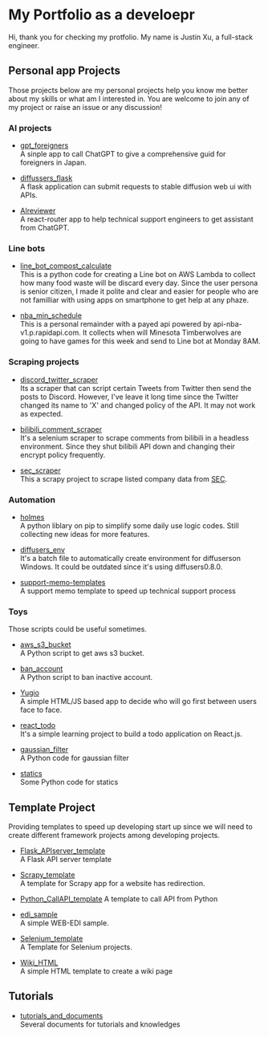 # My Portfolio as a develoepr
Hi, thank you for checking my protfolio.
My name is Justin Xu, a full-stack engineer.

## Personal app Projects
Those projects below are my personal projects help you know me better about my skills or what am I interested in.
You are welcome to join any of my project or raise an issue or any discussion!
### AI projects
- [gpt_foreigners](https://github.com/pyxudev/gpt_foreigners)<br>
A sinple app to call ChatGPT to give a comprehensive guid for foreigners in Japan.

- [diffussers_flask](https://github.com/pyxudev/diffussers_flask)<br>
A flask application can submit requests to stable diffusion web ui with APIs.

- [AIreviewer](https://github.com/pyxudev/AIreviewer)<br>
A react-router app to help technical support engineers to get assistant from ChatGPT.

### Line bots
- [line_bot_compost_calculate](https://github.com/pyxudev/line_bot_compost_calculate)<br>
This is a python code for creating a Line bot on AWS Lambda to collect how many food waste will be discard every day.
Since the user persona is senior citizen, I made it polite and clear and easier for people who are not familliar with using apps on smartphone to get help at any phaze.

- [nba_min_schedule](https://github.com/pyxudev/nba_min_schedule)<br>
This is a personal remainder with a payed api powered by api-nba-v1.p.rapidapi.com.
It collects when will Minesota Timberwolves are going to have games for this week and send to Line bot at Monday 8AM.

### Scraping projects
- [discord_twitter_scraper](https://github.com/pyxudev/discord_twitter_scraper)<br>
Its a scraper that can script certain Tweets from Twitter then send the posts to Discord.
However, I've leave it long time since the Twitter changed its name to 'X' and changed policy of the API.
It may not work as expected.

- [bilibili_comment_scraper](https://github.com/pyxudev/bilibili_comment_scraper)<br>
It's a selenium scraper to scrape comments from bilibili in a headless environment.
Since they shut bilibili API down and changing their encrypt policy frequently.

- [sec_scraper](https://github.com/pyxudev/sec_scraper)<br>
This a scrapy project to scrape listed company data from [SEC](https://www.sec.gov/).

### Automation
- [holmes](https://github.com/pyxudev/holmesxu)<br>
A python liblary on pip to simplify some daily use logic codes.
Still collecting new ideas for more features.

- [diffusers_env](https://github.com/pyxudev/diffusers_env)<br>
It's a batch file to automatically create environment for diffuserson Windows.
It could be outdated since it's using diffusers0.8.0.

- [support-memo-templates](https://github.com/pyxudev/support-memo-templates)<br>
A support memo template to speed up technical support process

### Toys
Those scripts could be useful sometimes.
- [aws_s3_bucket](https://github.com/pyxudev/aws_s3_bucket)<br>
A Python script to get aws s3 bucket.

- [ban_account](https://github.com/pyxudev/ban_account)<br>
A Python script to ban inactive account.

- [Yugio](https://github.com/pyxudev/Yugio.github.io)<br>
A simple HTML/JS based app to decide who will go first between users face to face.

- [react_todo](https://github.com/pyxudev/react_todo)<br>
It's a simple learning project to build a todo application on React.js.

- [gaussian_filter](https://github.com/pyxudev/gaussian_filter)<br>
A Python code for gaussian filter

- [statics](https://github.com/pyxudev/statics)<br>
Some Python code for statics

## Template Project
Providing templates to speed up developing start up since we will need to create different framework projects among developing projects.

- [Flask_APIserver_template](https://github.com/pyxudev/Flask_APIserver_template)<br>
A Flask API server template

- [Scrapy_template](https://github.com/pyxudev/Scrapy_template)<br>
A template for Scrapy app for a website has redirection.
- [Python_CallAPI_template](https://github.com/pyxudev/Python_CallAPI_template)
A template to call API from Python

- [edi_sample](https://github.com/pyxudev/edi_sample)<br>
A simple WEB-EDI sample.

- [Selenium_template](https://github.com/pyxudev/Selenium_template)<br>
A Template for Selenium projects.

- [Wiki_HTML](https://github.com/pyxudev/Wiki_HTML)<br>
A simple HTML template to create a wiki page

## Tutorials
- [tutorials_and_documents](https://github.com/pyxudev/tutorials_and_documents)<br>
Several documents for tutorials and knowledges
